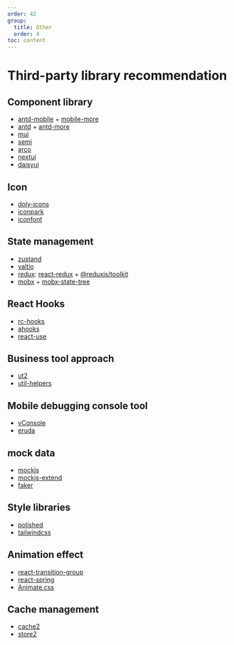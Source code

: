 ```yaml
---
order: 42
group:
  title: Other
  order: 4
toc: content
---
```


# Third-party library recommendation

## Component library

- [antd-mobile] + [mobile-more]
- [antd] + [antd-more]
- [mui]
- [semi]
- [arco]
- [nextui]
- [daisyui]

## Icon

- [doly-icons]
- [iconpark]
- [iconfont]

## State management

- [zustand]
- [valtio]
- [redux]: [react-redux] + [@reduxjs/toolkit]
- [mobx] + [mobx-state-tree]

<!-- - [hox] -->

## React Hooks

- [rc-hooks]
- [ahooks]
- [react-use]

## Business tool approach

- [ut2]
- [util-helpers]

## Mobile debugging console tool

- [vConsole]
- [eruda]

## mock data

- [mockjs]
- [mockjs-extend]
- [faker]

## Style libraries

- [polished]
- [tailwindcss]

## Animation effect

- [react-transition-group]
- [react-spring]
- [Animate.css]

## Cache management

- [cache2]
- [store2]

<!-- [hox]: https://github.com/umijs/hox -->

[vconsole]: https://github.com/Tencent/vConsole
[eruda]: https://github.com/liriliri/eruda
[mockjs]: https://github.com/nuysoft/Mock/wiki
[mockjs-extend]: https://www.npmjs.com/package/mockjs-extend
[cache2]: https://www.npmjs.com/package/cache2
[store2]: https://www.npmjs.com/package/store2
[faker]: https://github.com/faker-js/faker
[zustand]: https://www.npmjs.com/package/zustand
[mobx]: https://github.com/mobxjs/mobx
[mobx-state-tree]: https://github.com/mobxjs/mobx-state-tree
[redux]: https://github.com/reduxjs/redux
[react-redux]: https://www.npmjs.com/package/react-redux
[@reduxjs/toolkit]: https://www.npmjs.com/package/@reduxjs/toolkit
[react-transition-group]: https://reactcommunity.org/react-transition-group/
[react-spring]: https://github.com/react-spring/react-spring
[animate.css]: https://animate.style/
[rc-hooks]: https://doly-dev.github.io/rc-hooks/latest/index.html
[ahooks]: https://ahooks.js.org/
[react-use]: https://www.npmjs.com/package/react-use
[util-helpers]: https://doly-dev.github.io/util-helpers/index.html
[mui]: https://mui.com/
[nextui]: https://nextui.org/
[antd-mobile]: https://mobile.ant.design/
[mobile-more]: https://mobile-more.vercel.app/
[antd]: https://ant.design/
[antd-more]: https://antd-more.vercel.app/
[semi]: https://semi.design/
[arco]: https://arco.design/
[doly-icons]: https://doly-dev.github.io/doly-icons/latest/
[ut2]: https://caijf.github.io/ut2/index.html
[polished]: https://polished.js.org/docs/
[daisyui]: https://daisyui.com/
[tailwindcss]: https://tailwindcss.com/
[valtio]: https://valtio.pmnd.rs/
[iconpark]: https://iconpark.oceanengine.com/
[iconfont]: https://www.iconfont.cn/

